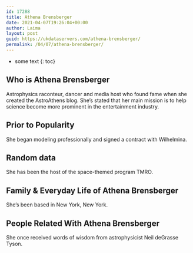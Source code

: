 ```yaml
---
id: 17288
title: Athena Brensberger
date: 2021-04-07T19:26:04+00:00
author: Laima
layout: post
guid: https://ukdataservers.com/athena-brensberger/
permalink: /04/07/athena-brensberger/
---
```


* some text
{: toc}


## Who is Athena Brensberger
                  
                  
                  
Astrophysics raconteur, dancer and media host who found fame when she created the AstroAthens blog. She&#8217;s stated that her main mission is to help science become more prominent in the entertainment industry.
                  
              
            
              
            
                
                
                
## Prior to Popularity
                  
                  
                  
She began modeling professionally and signed a contract with Wilhelmina.
                  
              
            
              
            
                
                
                
## Random data
                  
                  
                  
She has been the host of the space-themed program TMRO.
                  
              
            
              
            
                
                
                
## Family & Everyday Life of Athena Brensberger
                  
                  
                  
She&#8217;s been based in New York, New York.
                  
              
            
              
            
                
                
                
## People Related With Athena Brensberger
                  
                  
                  
She once received words of wisdom from astrophysicist Neil deGrasse Tyson.
                  
              
            
              
            
                
              
            
              
              
            
            
              
            
          
          
          